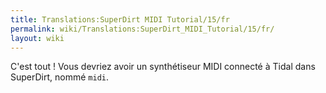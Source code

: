 ```yaml
---
title: Translations:SuperDirt MIDI Tutorial/15/fr
permalink: wiki/Translations:SuperDirt_MIDI_Tutorial/15/fr/
layout: wiki
---
```


C'est tout ! Vous devriez avoir un synthétiseur MIDI connecté à Tidal
dans SuperDirt, nommé `midi`.

